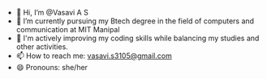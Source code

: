 - 👋 Hi, I’m @Vasavi A S
- 🌱 I’m currently pursuing my Btech degree in the field of computers and communication  at MIT Manipal
- 👀 I'm actively improving my coding skills while balancing my studies and other activities.
- 📫 How to reach me: vasavi.s3105@gmail.com 
- 😄 Pronouns: she/her


<!---
vas3105/vas3105 is a ✨ special ✨ repository because its `README.md` (this file) appears on your GitHub profile.
You can click the Preview link to take a look at your changes.
--->
